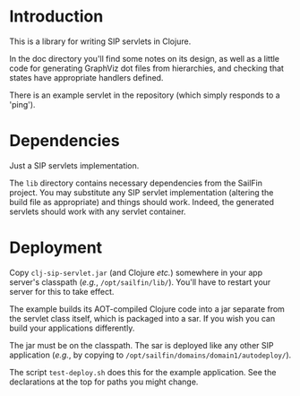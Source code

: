 # Introduction 

This is a library for writing SIP servlets in Clojure.

In the doc directory you'll find some notes on its design, as well as a little
code for generating GraphViz dot files from hierarchies, and checking that 
states have appropriate handlers defined.

There is an example servlet in the repository (which simply responds to a
'ping').

# Dependencies

Just a SIP servlets implementation.

The `lib` directory contains necessary dependencies from the SailFin project.
You may substitute any SIP servlet implementation (altering the build file as
appropriate) and things should work. Indeed, the generated servlets should work
with any servlet container.

# Deployment

Copy `clj-sip-servlet.jar` (and Clojure *etc.*) somewhere in your app server's
classpath (*e.g.*, `/opt/sailfin/lib/`). You'll have to restart your server for
this to take effect.

The example builds its AOT-compiled Clojure code into a jar separate from the
servlet class itself, which is packaged into a sar. If you wish you can build
your applications differently.

The jar must be on the classpath. The sar is deployed like any other SIP
application (*e.g.*, by copying to `/opt/sailfin/domains/domain1/autodeploy/`).

The script `test-deploy.sh` does this for the example application. See the
declarations at the top for paths you might change.
